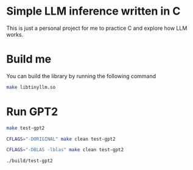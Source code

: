 # Simple LLM inference written in C

This is just a personal project for me to practice C and explore how LLM works.

# Build me

You can build the library by running the following command

```sh
make libtinyllm.so
```

# Run GPT2

```sh
make test-gpt2
```

```sh
CFLAGS="-DORIGINAL" make clean test-gpt2 
```

```sh
CFLAGS="-DBLAS -lblas" make clean test-gpt2 
```

```sh
./build/test-gpt2
```
